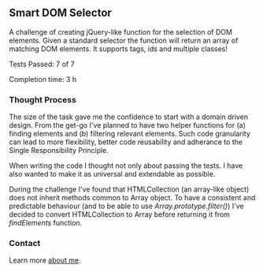 ## Smart DOM Selector

A challenge of creating jQuery-like function for the selection of DOM elements. Given a standard selector the function will return an array of matching DOM elements. It supports tags, ids and multiple classes!

Tests Passed: 7 of 7

Completion time: 3 h

### Thought Process

The size of the task gave me the confidence to start with a domain driven design. From the get-go I've planned to have two helper functions for (a) finding elements and (b) filtering relevant elements. Such code granularity can lead to more flexibility, better code reusability and adherance to the Single Responsibility Principle.

When writing the code I thought not only about passing the tests. I have also wanted to make it as universal and extendable as possible.

During the challenge I've found that HTMLCollection (an array-like object) does not inherit methods common to Array object. To have a consistent and predictable behaviour (and to be able to use _Array.prototype.filter()_) I've decided to convert HTMLCollection to Array before returning it from _findElements_ function.

### Contact

Learn more [about me](https://github.com/augustinas/cv).
